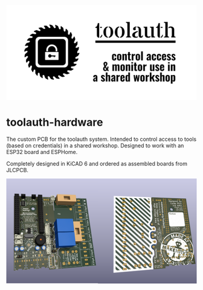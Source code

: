 ![toolauth-logo](docs/social.png "logo")

# toolauth-hardware
The custom PCB for the toolauth system. Intended to control access to tools (based on credentials) in a shared workshop. Designed to work with an ESP32 board and ESPHome.

Completely designed in KiCAD 6 and ordered as assembled boards from JLCPCB.

![board-examples](docs/two-sides.png "board-renders")
